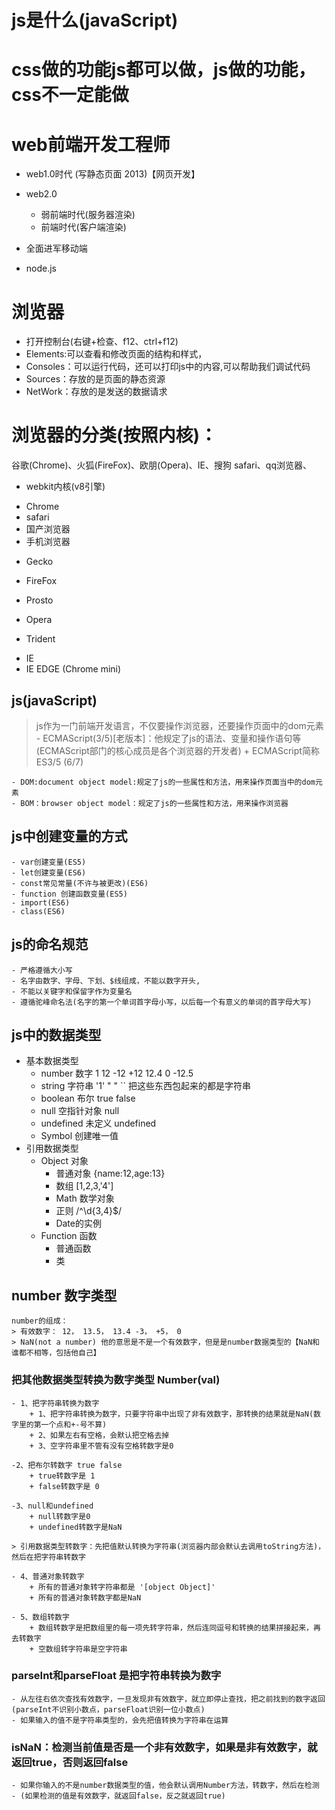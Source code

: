 # js是什么(javaScript)
# css做的功能js都可以做，js做的功能，css不一定能做

# web前端开发工程师
- web1.0时代 (写静态页面 2013)【网页开发】

- web2.0
    + 弱前端时代(服务器渲染)
    + 前端时代(客户端渲染)

- 全面进军移动端
- node.js


# 浏览器
- 打开控制台(右键+检查、f12、ctrl+f12)
- Elements:可以查看和修改页面的结构和样式，
- Consoles：可以运行代码，还可以打印js中的内容,可以帮助我们调试代码
- Sources：存放的是页面的静态资源
- NetWork：存放的是发送的数据请求

# 浏览器的分类(按照内核)：
谷歌(Chrome)、火狐(FireFox)、欧朋(Opera)、IE、搜狗  safari、qq浏览器、

- webkit内核(v8引擎)
 + Chrome
 + safari
 + 国产浏览器
 + 手机浏览器

- Gecko
 + FireFox

- Prosto
 + Opera

- Trident
 + IE
 + IE EDGE  (Chrome mini)


## js(javaScript)
> js作为一门前端开发语言，不仅要操作浏览器，还要操作页面中的dom元素
    - ECMAScript(3/5)[老版本]：他规定了js的语法、变量和操作语句等(ECMAScript部门的核心成员是各个浏览器的开发者)
        + ECMAScript简称ES3/5  (6/7)

    - DOM:document object model:规定了js的一些属性和方法，用来操作页面当中的dom元素
    - BOM：browser object model：规定了js的一些属性和方法，用来操作浏览器

## js中创建变量的方式
    - var创建变量(ES5)
    - let创建变量(ES6)
    - const常见常量(不许与被更改)(ES6)
    - function 创建函数变量(ES5)
    - import(ES6)
    - class(ES6)

## js的命名规范
    - 严格遵循大小写
    - 名字由数字、字母、下划、$线组成，不能以数字开头,
    - 不能以关键字和保留字作为变量名
    - 遵循驼峰命名法(名字的第一个单词首字母小写，以后每一个有意义的单词的首字母大写)

## js中的数据类型
- 基本数据类型
    + number 数字   1 12  -12  +12 12.4 0 -12.5
    + string 字符串  '1' " "  `` 把这些东西包起来的都是字符串
    + boolean 布尔  true false
    + null  空指针对象 null
    + undefined  未定义  undefined
    + Symbol 创建唯一值
- 引用数据类型
    + Object 对象
        + 普通对象  {name:12,age:13}
        + 数组  [1,2,3,'4']
        + Math 数学对象
        + 正则 /^\d{3,4}$/
        + Date的实例
    +  Function 函数
        + 普通函数
        + 类

## number 数字类型
    number的组成：
    > 有效数字： 12， 13.5， 13.4 -3， +5， 0
    > NaN(not a number) 他的意思是不是一个有效数字，但是是number数据类型的【NaN和谁都不相等，包括他自己】

### 把其他数据类型转换为数字类型 Number(val)
    - 1、把字符串转换为数字
        + 1、把字符串转换为数字，只要字符串中出现了非有效数字，那转换的结果就是NaN(数字里的第一个点和+-号不算)
        + 2、如果左右有空格，会默认把空格去掉
        + 3、空字符串里不管有没有空格转数字是0

    -2、把布尔转数字 true false
        + true转数字是 1
        + false转数字是 0

    -3、null和undefined
        + null转数字是0
        + undefined转数字是NaN
    
    > 引用数据类型转数字：先把值默认转换为字符串(浏览器内部会默认去调用toString方法)，然后在把字符串转数字

    - 4、普通对象转数字
        + 所有的普通对象转字符串都是 '[object Object]'
        + 所有的普通对象转数字都是NaN

    - 5、数组转数字
        + 数组转数字是把数组里的每一项先转字符串，然后连同逗号和转换的结果拼接起来，再去转数字
        + 空数组转字符串是空字符串

### parseInt和parseFloat 是把字符串转换为数字

    - 从左往右依次查找有效数字，一旦发现非有效数字，就立即停止查找，把之前找到的数字返回(parseInt不识别小数点，parseFloat识别一位小数点)
    - 如果输入的值不是字符串类型的，会先把值转换为字符串在运算
    
### isNaN：检测当前值是否是一个非有效数字，如果是非有效数字，就返回true，否则返回false
    - 如果你输入的不是number数据类型的值，他会默认调用Number方法，转数字，然后在检测
    - (如果检测的值是有效数字，就返回false，反之就返回true)



